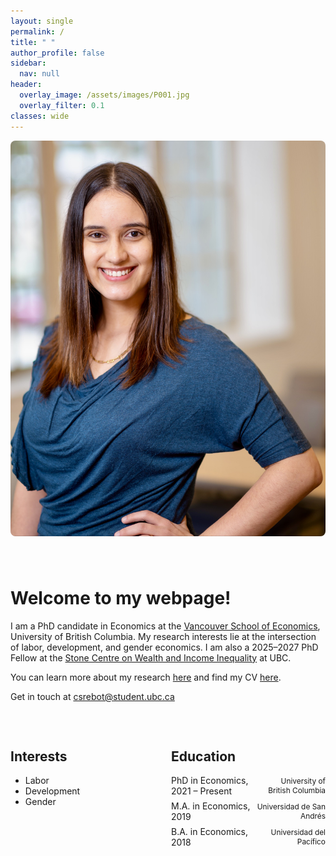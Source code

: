 ```yaml
---
layout: single
permalink: /
title: " "
author_profile: false
sidebar:
  nav: null
header:
  overlay_image: /assets/images/P001.jpg
  overlay_filter: 0.1
classes: wide
---
```


<div style="display: flex; flex-wrap: wrap; align-items: flex-start; gap: 40px; margin-bottom: 2rem;">

  <!-- Left: Photo -->
  <div style="flex: 1; min-width: 250px;">
    <img src="/assets/images/UBC_20220420_PJ_7164.jpg" alt="Carla Srebot" 
        style="width: 100%; max-width: 1280px; max-height: 1280px; height: auto; border-radius: 8px;">
  </div>

  <!-- Right: Intro -->
  <div style="flex: 2; min-width: 300px;">
    <h1>Welcome to my webpage!</h1>

  <p>
    I am a PhD candidate in Economics at the <a href="https://economics.ubc.ca">Vancouver School of Economics</a>, University of British Columbia. My research interests lie at the intersection of labor, development, and gender economics. I am also a 2025–2027 PhD Fellow at the <a href="https://stonecentre.economics.ubc.ca/">Stone Centre on Wealth and Income Inequality</a> at UBC.  
  </p>

  <p>
    You can learn more about my research
    <a href="https://carlasrebot.github.io/research/" target="_blank">here</a>
    and find my CV
    <a href="https://carlasrebot.github.io/cv/" target="_blank">here</a>.
  </p>

  <p>
    Get in touch at <a href="mailto:csrebot@student.ubc.ca">csrebot@student.ubc.ca</a>
  </p>
  </div>

</div>

<!-- Interests & Education Section -->
<div style="display: flex; flex-wrap: wrap; justify-content: space-between; gap: 10px;">

  <div style="flex: 1; min-width: 200px;">
    <h2>Interests</h2>
    <ul>
      <li>Labor</li>
      <li>Development</li>
      <li>Gender</li>
    </ul>
  </div>

  <div style="flex: 1; min-width: 200px;">
    <h2>Education</h2>
    <ul style="list-style: none; padding-left: 0;">
      <li style="display: flex; justify-content: space-between; align-items: center; margin-bottom: 0.5em;">
        <span><i class="fas fa-graduation-cap"></i> PhD in Economics, 2021 – Present</span>
        <span style="font-size: 0.85em; text-align: right;">University of British Columbia</span>
      </li>
      <li style="display: flex; justify-content: space-between; align-items: center; margin-bottom: 0.5em;">
        <span><i class="fas fa-graduation-cap"></i> M.A. in Economics, 2019</span>
        <span style="font-size: 0.85em; text-align: right;">Universidad de San Andrés</span>
      </li>
      <li style="display: flex; justify-content: space-between; align-items: center;">
        <span><i class="fas fa-graduation-cap"></i> B.A. in Economics, 2018</span>
        <span style="font-size: 0.85em; text-align: right;">Universidad del Pacífico</span>
      </li>
    </ul>
  </div>

</div>
